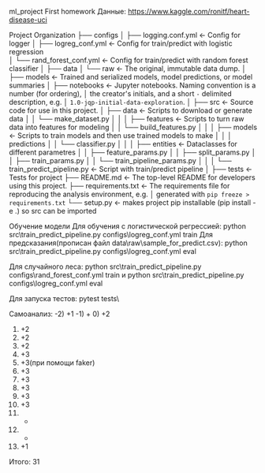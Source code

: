 ml_project
First homework
Данные: https://www.kaggle.com/ronitf/heart-disease-uci

Project Organization
├── configs
│   ├── logging.conf.yml <- Config for logger
│   ├── logreg_conf.yml <- Config for train/predict with logistic regression    
│   └── rand_forest_conf.yml <- Config for train/predict with random forest classifier 
│
├── data
│   └── raw            <- The original, immutable data dump.
│
├── models             <- Trained and serialized models, model predictions, or model summaries
│
├── notebooks          <- Jupyter notebooks. Naming convention is a number (for ordering),
│                         the creator's initials, and a short `-` delimited description, e.g.
│                         `1.0-jqp-initial-data-exploration`.
│
├── src                <- Source code for use in this project.
│   ├── data           <- Scripts to download or generate data
│   │   └── make_dataset.py
│   │
│   ├── features       <- Scripts to turn raw data into features for modeling
│   │   └── build_features.py
│   │
│   ├── models         <- Scripts to train models and then use trained models to make
│   │   │                 predictions
│   │   └── classifier.py
│   │
│   ├── entities       <- Dataclasses for different parametres
│   │   ├── feature_params.py
│   │   ├── split_params.py
│   │   ├── train_params.py
│   │   └── train_pipeline_params.py
│   │
│   └── train_predict_pipeline.py <- Script with train/predict pipeline
│
├── tests              <- Tests for project
├── README.md          <- The top-level README for developers using this project.
├── requirements.txt   <- The requirements file for reproducing the analysis environment, e.g.
│                         generated with `pip freeze > requirements.txt`
└── setup.py           <- makes project pip installable (pip install -e .) so src can be imported

Обучение модели
Для обучения с логистической регрессией:
python src\train_predict_pipeline.py configs\logreg_conf.yml train
Для предсказания(прописан файл data\raw\sample_for_predict.csv):
python src\train_predict_pipeline.py configs\logreg_conf.yml eval

Для случайного леса:
python src\train_predict_pipeline.py configs\rand_forest_conf.yml train
и
python src\train_predict_pipeline.py configs\logreg_conf.yml eval

Для запуска тестов:
pytest tests\

Самоанализ:
-2) +1
-1) +
 0) +2
 1) +2
 2) +2
 3) +2
 4) +3
 5) +3(при помощи faker)
 6) +3
 7) +3
 8) +3
 9) +3
10) +3
11) -
12) -
13) +1

Итого: 31